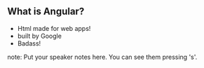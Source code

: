 ##  What is Angular?

* Html made for web apps! <!-- .element: class="fragment" data-fragment-index="1" -->
* built by Google <!-- .element: class="fragment" data-fragment-index="2" -->
* Badass! <!-- .element: class="fragment" data-fragment-index="3" -->

note:
    Put your speaker notes here.
    You can see them pressing 's'.
